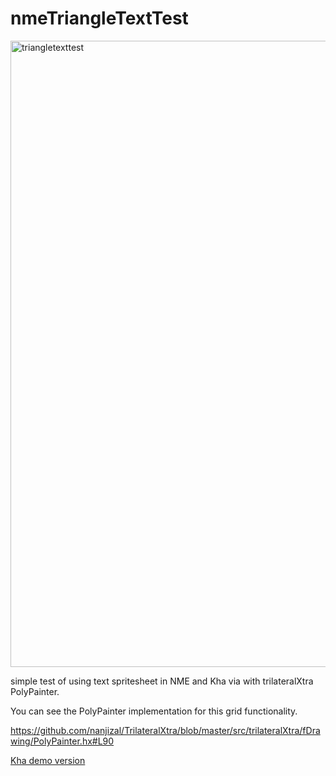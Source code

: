 # nmeTriangleTextTest

<img width="1002" alt="triangletexttest" src="https://user-images.githubusercontent.com/20134338/48083867-30ae5e80-e1ee-11e8-9a55-9001004cc33b.png">

simple test of using text spritesheet in NME and Kha via with trilateralXtra PolyPainter.

You can see the PolyPainter implementation for this grid functionality.

https://github.com/nanjizal/TrilateralXtra/blob/master/src/trilateralXtra/fDrawing/PolyPainter.hx#L90

[Kha demo version](https://nanjizal.github.io/nmeTriangleTextTest/bin/index.html)
